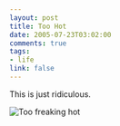 ```yaml
--- 
layout: post
title: Too Hot
date: 2005-07-23T03:02:00
comments: true
tags:
- life
link: false
---
```

This is just ridiculous.

<img src="https://zanshin.net/images/TooHot.jpg" title="Too freaking hot">
